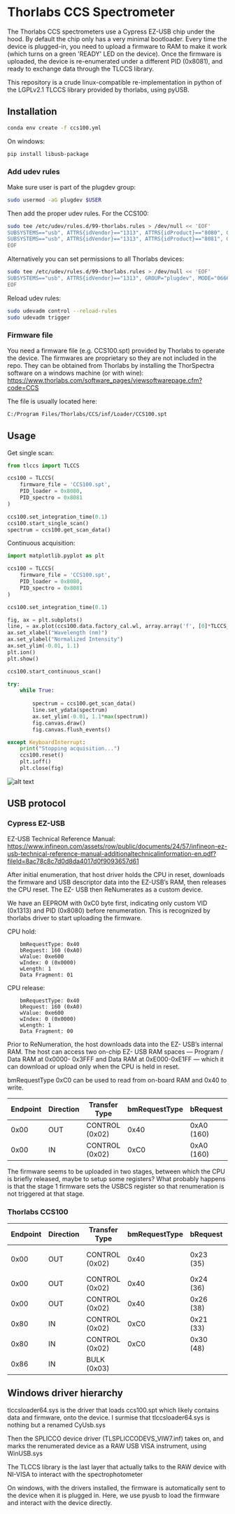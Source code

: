 # Thorlabs CCS Spectrometer

The Thorlabs CCS spectrometers use a Cypress EZ-USB chip under the hood.
By default the chip only has a very minimal bootloader. Every time the 
device is plugged-in, you need to upload a firmware to RAM to make it work 
(which turns on a green 'READY' LED on the device). Once the firmware 
is uploaded, the device is re-enumerated under a different PID (0x8081),
and ready to exchange data through the TLCCS library.

This repository is a crude linux-compatible re-implementation in python of the LGPLv2.1 
TLCCS library provided by thorlabs, using pyUSB.

## Installation

```bash
conda env create -f ccs100.yml
```

On windows:

```bash
pip install libusb-package
```

### Add udev rules

Make sure user is part of the plugdev group:

```bash
sudo usermod -aG plugdev $USER
```

Then add the proper udev rules. For the CCS100:

```bash
sudo tee /etc/udev/rules.d/99-thorlabs.rules > /dev/null << 'EOF'
SUBSYSTEMS=="usb", ATTRS{idVendor}=="1313", ATTRS{idProduct}=="8080", GROUP="plugdev", MODE="0666"
SUBSYSTEMS=="usb", ATTRS{idVendor}=="1313", ATTRS{idProduct}=="8081", GROUP="plugdev", MODE="0666"
EOF
```

Alternatively you can set permissions to all Thorlabs devices:

```bash
sudo tee /etc/udev/rules.d/99-thorlabs.rules > /dev/null << 'EOF'
SUBSYSTEMS=="usb", ATTRS{idVendor}=="1313", GROUP="plugdev", MODE="0666"
EOF
```

Reload udev rules:

```bash
sudo udevadm control --reload-rules
sudo udevadm trigger
```

### Firmware file

You need a firmware file (e.g. CCS100.spt) provided by Thorlabs to operate the device. The firmwares are proprietary so they are not included in the repo. They can be obtained from Thorlabs by installing the ThorSpectra software on a windows machine (or with wine):
https://www.thorlabs.com/software_pages/viewsoftwarepage.cfm?code=CCS

The file is usually located here:
```bash
C:/Program Files/Thorlabs/CCS/inf/Loader/CCS100.spt
```

## Usage

Get single scan:

```python
from tlccs import TLCCS

ccs100 = TLCCS(
    firmware_file = 'CCS100.spt',
    PID_loader = 0x8080,
    PID_spectro = 0x8081
)

ccs100.set_integration_time(0.1)
ccs100.start_single_scan()
spectrum = ccs100.get_scan_data()
```

Continuous acquisition:

```python
import matplotlib.pyplot as plt

ccs100 = TLCCS(
    firmware_file = 'CCS100.spt',
    PID_loader = 0x8080,
    PID_spectro = 0x8081
)

ccs100.set_integration_time(0.1)

fig, ax = plt.subplots()
line, = ax.plot(ccs100.data.factory_cal.wl, array.array('f', [0]*TLCCS_NUM_PIXELS))
ax.set_xlabel("Wavelength (nm)")
ax.set_ylabel("Normalized Intensity")
ax.set_ylim(-0.01, 1.1)
plt.ion()
plt.show()

ccs100.start_continuous_scan()

try:
    while True:
        
        spectrum = ccs100.get_scan_data()
        line.set_ydata(spectrum)
        ax.set_ylim(-0.01, 1.1*max(spectrum))
        fig.canvas.draw()
        fig.canvas.flush_events()

except KeyboardInterrupt:
    print("Stopping acquisition...")
    ccs100.reset()  
    plt.ioff()
    plt.close(fig)
```

![alt text](example_spectrum.png "Spectrum of a fluorescent light")

## USB protocol

### Cypress EZ-USB

EZ-USB Technical Reference Manual: https://www.infineon.com/assets/row/public/documents/24/57/infineon-ez-usb-technical-reference-manual-additionaltechnicalinformation-en.pdf?fileId=8ac78c8c7d0d8da4017d0f9093657d61

After initial enumeration, that host driver holds the CPU in
reset, downloads the firmware and USB descriptor data into
the EZ-USB’s RAM, then releases the CPU reset. The EZ-
USB then ReNumerates as a custom device.

We have an EEPROM with 0xC0 byte first, indicating
only custom VID (0x1313) and PID (0x8080) before renumeration.
This is recognized by thorlabs driver to start uploading
the firmware.

CPU hold:
```
    bmRequestType: 0x40
    bRequest: 160 (0xA0)
    wValue: 0xe600
    wIndex: 0 (0x0000)
    wLength: 1
    Data Fragment: 01
```

CPU release:
```
    bmRequestType: 0x40
    bRequest: 160 (0xA0)
    wValue: 0xe600
    wIndex: 0 (0x0000)
    wLength: 1
    Data Fragment: 00
```

Prior to ReNumeration, the host downloads data into the EZ-
USB’s internal RAM. The host can access two on-chip EZ-
USB RAM spaces — Program / Data RAM at 0x0000-
0x3FFF and Data RAM at 0xE000-0xE1FF — which it can
download or upload only when the CPU is held in reset.

bmRequestType 0xC0 can be used to read from on-board RAM and 0x40 to write.

|Endpoint|Direction|Transfer Type     |bmRequestType|bRequest   |Interpretation     |
|--------|---------|------------------|-------------|-----------|-------------------|
|0x00    |OUT      |CONTROL (0x02)    |0x40         |0xA0 (160) |write firmware     |
|0x00    |IN       |CONTROL (0x02)    |0xC0         |0xA0 (160) |read firmware      |

The firmware seems to be uploaded in two stages, between which the CPU is briefly released, maybe to setup some registers?
What probably happens is that the stage 1 firmware sets the 
USBCS register so that renumeration is not triggered at that stage.

### Thorlabs CCS100

|Endpoint|Direction|Transfer Type     |bmRequestType|bRequest   |Interpretation       |
|--------|---------|------------------|-------------|-----------|---------------------|
|0x00    |OUT      |CONTROL (0x02)    |0x40         |0x23 (35)  |Set integration time | 
|0x00    |OUT      |CONTROL (0x02)    |0x40         |0x24 (36)  |Start Scan           | 
|0x00    |OUT      |CONTROL (0x02)    |0x40         |0x26 (38)  |Reset                | 
|0x80    |IN       |CONTROL (0x02)    |0xC0         |0x21 (33)  |Read EEPROM          | 
|0x80    |IN       |CONTROL (0x02)    |0xC0         |0x30 (48)  |Get status           |
|0x86    |IN       |BULK (0x03)       |             |           |Spectrogram          |

## Windows driver hierarchy

tlccsloader64.sys is the driver that loads ccs100.spt which likely contains
data and firmware, onto the device. I surmise that tlccsloader64.sys is nothing but a renamed CyUsb.sys
 
Then the SPLICCO device driver (TLSPLICCODEVS_VIW7.inf) takes on, and marks the renumerated device as a RAW USB VISA instrument, using WinUSB.sys

The TLCCS library is the last layer that actually talks to the RAW device with
NI-VISA to interact with the spectrophotometer

On windows, with the drivers installed, the firmware is automatically sent to the 
device when it is plugged in. Here, we use pyusb to load the firmware and interact with the device directly.
